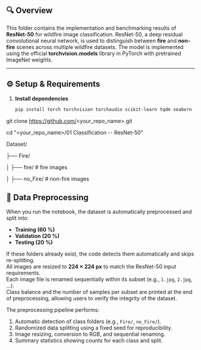 ## 🔍 Overview
This folder contains the implementation and benchmarking results of **ResNet-50** for wildfire image classification. ResNet-50, a deep residual convolutional neural network, is used to distinguish between **fire** and **non-fire** scenes across multiple wildfire datasets. The model is implemented using the official **torchvision.models** library in PyTorch with pretrained ImageNet weights.  

---

## ⚙️ Setup & Requirements
1. **Install dependencies**
   ```bash
   pip install torch torchvision torchaudio scikit-learn tqdm seaborn pillow matplotlib


git clone https://github.com/<your_repo_name>.git

cd "<your_repo_name>/01 Classification -- ResNet-50"


Dataset/

├── Fire/

│   ├── fire/          # fire images

│   ├── no_Fire/       # non-fire images

## 🧩 Data Preprocessing

When you run the notebook, the dataset is automatically preprocessed and split into:

- **Training (60 %)**
- **Validation (20 %)**
- **Testing (20 %)**

If these folders already exist, the code detects them automatically and skips re-splitting.  
All images are resized to **224 × 224 px** to match the ResNet-50 input requirements.  
Each image file is renamed sequentially within its subset (e.g., `1.jpg`, `2.jpg`, …).  
Class balance and the number of samples per subset are printed at the end of preprocessing, allowing users to verify the integrity of the dataset.

The preprocessing pipeline performs:
1. Automatic detection of class folders (e.g., `Fire/`, `no_Fire/`).
2. Randomized data splitting using a fixed seed for reproducibility.
3. Image resizing, conversion to RGB, and sequential renaming.
4. Summary statistics showing counts for each class and split.
